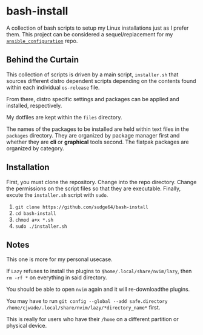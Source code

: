 # bash-install
 A collection of bash scripts to setup my Linux installations just as I prefer them. This project can be considered a sequel/replacement for my [`ansible_configuration`](https://github.com/sudge64/ansible_configuration) repo.

## Behind the Curtain

This collection of scripts is driven by a main script, `installer.sh` that sources different distro dependent scripts depending on the contents found within each individual `os-release` file.

From there, distro specific settings and packages can be applied and installed, respectively.

My dotfiles are kept within the `files` directory.

The names of the packages to be installed are held within text files in the `packages` directory. They are organized by package manager first and whether they are **cli** or **graphical** tools second. The flatpak packages are organized by category.

## Installation

First, you must clone the repository. Change into the repo directory. Change the permissions on the script files so that they are executable. Finally, excute the `installer.sh` script with `sudo`.

1. `git clone https://github.com/sudge64/bash-install`
2. `cd bash-install`
3. `chmod a+x *.sh`
4. `sudo ./installer.sh`

## Notes

This one is more for my personal usecase.

If `Lazy` refuses to install the plugins to `$home/.local/share/nvim/lazy`, then `rm -rf *` on everything in said directory.

You should be able to open `nvim` again and it will re-downloadthe plugins.

You may have to run `git config --global --add safe.directory /home/cjwade/.local/share/nvim/lazy/*directory_name*` first.

This is really for users who have their `/home` on a different partition or physical device.


